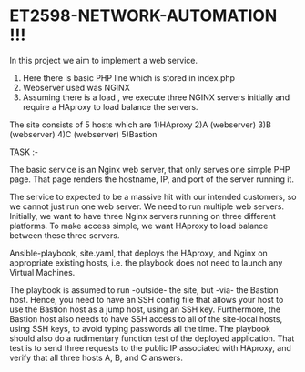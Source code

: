 # ET2598-NETWORK-AUTOMATION !!!



In this project we aim to implement a web service.

1) Here there is basic PHP line which is stored in index.php 
2) Webserver used was NGINX 
3) Assuming there is a load , we execute three NGINX servers initially and      require a HAproxy to load balance the servers.


The site consists of 5 hosts which are 
1)HAproxy
2)A (webserver)
3)B (webserver)
4)C (webserver)
5)Bastion 


TASK :-

The basic service is an Nginx web server, that only serves one simple PHP page. That page renders the hostname, IP, and port of the server running it. 

The service to expected to be a massive hit with our intended customers, so we cannot just run one web server. We need to run multiple web servers. Initially, we want to have three Nginx servers running on three different platforms. To make access simple, we want HAproxy to load balance between these three servers. 

Ansible-playbook, site.yaml, that deploys the HAproxy, and Nginx on appropriate existing hosts, i.e. the playbook does not need to launch any Virtual Machines.

The playbook is assumed to run -outside- the site, but -via- the Bastion host. Hence, you need to have an SSH config file that allows your host to use the Bastion host as a jump host, using an SSH key. Furthermore, the Bastion host also needs to have SSH access to all of the site-local hosts, using SSH keys, to avoid typing passwords all the time. The playbook should also do a rudimentary function test of the deployed application. That test is to send three requests to the public IP associated with HAproxy, and verify that all three hosts A, B, and C answers. 
